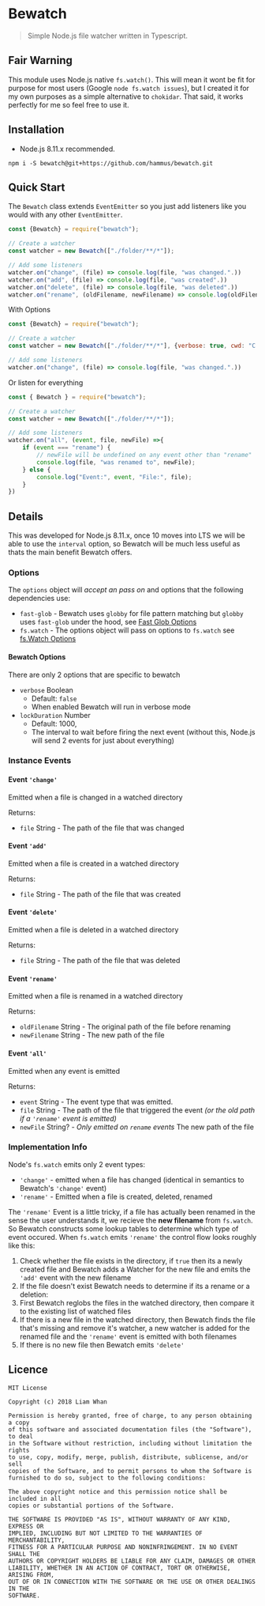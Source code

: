 # Bewatch
> Simple Node.js file watcher written in Typescript. 

## Fair Warning
This module uses Node.js native `fs.watch()`. This will mean it wont be fit for purpose for most users (Google `node fs.watch issues`), but I created it for my own purposes as a simple alternative to `chokidar`.
That said, it works perfectly for me so feel free to use it.


## Installation
- Node.js 8.11.x recommended.

```shell
npm i -S bewatch@git+https://github.com/hammus/bewatch.git
```
## Quick Start

The `Bewatch` class extends `EventEmitter` so you just add listeners like you would with any other `EventEmitter`. 
```javascript
const {Bewatch} = require("bewatch");

// Create a watcher
const watcher = new Bewatch(["./folder/**/*"]);

// Add some listeners
watcher.on("change", (file) => console.log(file, "was changed.".))
watcher.on("add", (file) => console.log(file, "was created".))
watcher.on("delete", (file) => console.log(file, "was deleted".))
watcher.on("rename", (oldFilename, newFilename) => console.log(oldFilename, "was renamed to", newFilename));
```

With Options
```javascript
const {Bewatch} = require("bewatch");

// Create a watcher
const watcher = new Bewatch(["./folder/**/*"], {verbose: true, cwd: "C:/MyProject"});

// Add some listeners
watcher.on("change", (file) => console.log(file, "was changed.".))
```

Or listen for everything

```javascript
const { Bewatch } = require("bewatch");

// Create a watcher
const watcher = new Bewatch(["./folder/**/*"]);

// Add some listeners
watcher.on("all", (event, file, newFile) =>{
    if (event === "rename") { 
        // newFile will be undefined on any event other than "rename"
        console.log(file, "was renamed to", newFile); 
    } else {
        console.log("Event:", event, "File:", file);
    }
})

```

## Details

This was developed for Node.js 8.11.x, once 10 moves into LTS we will be able to use the `interval` option, so Bewatch will be much less useful as thats the main benefit Bewatch offers.


### Options
The `options` object will *accept an pass on* and options that the following dependencies use:
- `fast-glob` - Bewatch uses `globby` for file pattern matching but `globby` uses `fast-glob` under the hood, see [Fast Glob Options](https://github.com/mrmlnc/fast-glob#options-1)
- `fs.watch` - The options object will pass on options to `fs.watch` see [fs.Watch Options](https://nodejs.org/docs/latest-v8.x/api/fs.html#fs_fs_watch_filename_options_listener)

#### Bewatch Options
There are only 2 options that are specific to bewatch
- `verbose` Boolean
    - Default: `false`
    - When enabled Bewatch will run in verbose mode
- `lockDuration` Number
    - Default: 1000,
    - The interval to wait before firing the next event (without this, Node.js will send 2 events for just about everything)


### Instance Events

#### Event `'change'`
Emitted when a file is changed in a watched directory

Returns:
* `file` String - The path of the file that was changed


#### Event `'add'` 
Emitted when a file is created in a watched directory

Returns:
* `file` String - The path of the file that was created


#### Event `'delete'` 
Emitted when a file is deleted in a watched directory

Returns:
* `file` String - The path of the file that was deleted


#### Event `'rename'` 
Emitted when a file is renamed in a watched directory

Returns:
* `oldFilename` String - The original path of the file before renaming
* `newFilename` String - The new path of the file

#### Event `'all'` 
Emitted when any event is emitted

Returns:
* `event` String - The event type that was emitted.
* `file` String - The path of the file that triggered the event *(or the old path if a `'rename'` event is emitted)*
* `newFile` String? - *Only emitted on `rename` events* The new path of the file


### Implementation Info

Node's `fs.watch` emits only 2 event types:
* `'change'` - emitted when a file has changed (identical in semantics to Bewatch's `'change'` event)
* `'rename'` - Emitted when a file is created, deleted, renamed

The `'rename'` Event is a little tricky, if a file has actually been renamed in the sense the user understands it, we recieve the **new filename** from `fs.watch`.
So Bewatch constructs some lookup tables to determine which type of event occured. When `fs.watch` emits `'rename'` the control flow looks roughly like this:

1. Check whether the file exists in the directory, if `true` then its a newly created file and Bewatch adds a Watcher for the new file and emits the `'add'` event with the new filename
2. If the file doesn't exist Bewatch needs to determine if its a rename or a deletion:
3. First Bewatch reglobs the files in the watched directory, then compare it to the existing list of watched files
4. If there is a new file in the watched directory, then Bewatch finds the file that's missing and remove it's watcher, a new watcher is added for the renamed file and the `'rename'` event is emitted with both filenames
5. If there is no new file then Bewatch emits `'delete'`


## Licence
```
MIT License

Copyright (c) 2018 Liam Whan

Permission is hereby granted, free of charge, to any person obtaining a copy
of this software and associated documentation files (the "Software"), to deal
in the Software without restriction, including without limitation the rights
to use, copy, modify, merge, publish, distribute, sublicense, and/or sell
copies of the Software, and to permit persons to whom the Software is
furnished to do so, subject to the following conditions:

The above copyright notice and this permission notice shall be included in all
copies or substantial portions of the Software.

THE SOFTWARE IS PROVIDED "AS IS", WITHOUT WARRANTY OF ANY KIND, EXPRESS OR
IMPLIED, INCLUDING BUT NOT LIMITED TO THE WARRANTIES OF MERCHANTABILITY,
FITNESS FOR A PARTICULAR PURPOSE AND NONINFRINGEMENT. IN NO EVENT SHALL THE
AUTHORS OR COPYRIGHT HOLDERS BE LIABLE FOR ANY CLAIM, DAMAGES OR OTHER
LIABILITY, WHETHER IN AN ACTION OF CONTRACT, TORT OR OTHERWISE, ARISING FROM,
OUT OF OR IN CONNECTION WITH THE SOFTWARE OR THE USE OR OTHER DEALINGS IN THE
SOFTWARE.
```


